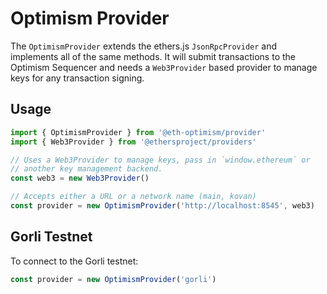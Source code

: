 # Optimism Provider

The `OptimismProvider` extends the ethers.js `JsonRpcProvider` and
implements all of the same methods. It will submit transactions
to the Optimism Sequencer and needs a `Web3Provider` based provider
to manage keys for any transaction signing.

## Usage

```js
import { OptimismProvider } from '@eth-optimism/provider'
import { Web3Provider } from '@ethersproject/providers'

// Uses a Web3Provider to manage keys, pass in `window.ethereum` or
// another key management backend.
const web3 = new Web3Provider()

// Accepts either a URL or a network name (main, kovan)
const provider = new OptimismProvider('http://localhost:8545', web3)
```

## Gorli Testnet

To connect to the Gorli testnet:

```js
const provider = new OptimismProvider('gorli')
```
